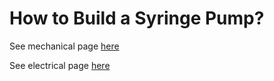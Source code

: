 # How to Build a Syringe Pump?

See mechanical page [here](/syringe_pump/mechanical)

See electrical page [here](/syringe_pump/Electrical)

